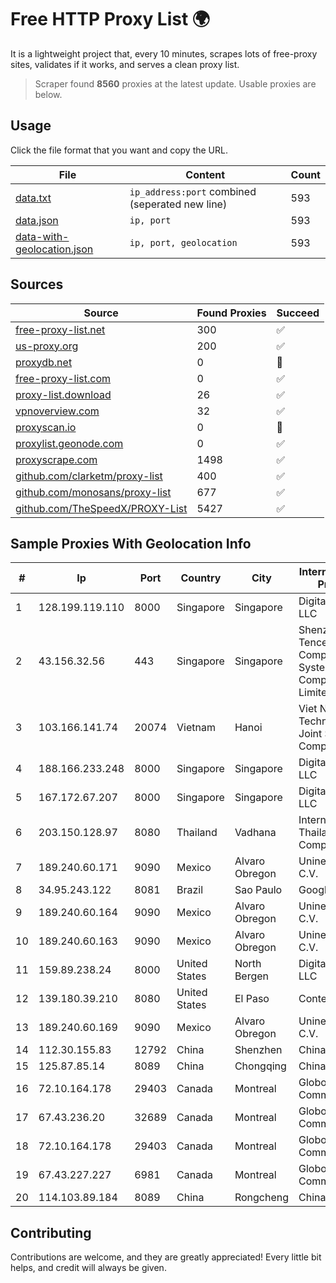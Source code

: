 
# Free HTTP Proxy List 🌍

It is a lightweight project that, every 10 minutes, scrapes lots of free-proxy sites, validates if it works, and serves a clean proxy list.


> Scraper found **8560** proxies at the latest update. Usable proxies are below.

## Usage

Click the file format that you want and copy the URL.


|File|Content|Count|
|----|-------|-----|
|[data.txt](https://raw.githubusercontent.com/themiralay/Proxy-List-World/master/data.txt)|`ip_address:port` combined (seperated new line)|593|
|[data.json](https://raw.githubusercontent.com/themiralay/Proxy-List-World/master/data.json)|`ip, port`|593|
|[data-with-geolocation.json](https://raw.githubusercontent.com/themiralay/Proxy-List-World/master/data-with-geolocation.json)|`ip, port, geolocation`|593|

## Sources

|Source|Found Proxies|Succeed|
|------|-------------|-------|
|[free-proxy-list.net](https://free-proxy-list.net)|300|✅|
|[us-proxy.org](https://www.us-proxy.org)|200|✅|
|[proxydb.net](http://proxydb.net)|0|🚫|
|[free-proxy-list.com](https://free-proxy-list.com/?page=&port=&type%5B%5D=http&type%5B%5D=https&up_time=0&search=Search)|0|✅|
|[proxy-list.download](https://www.proxy-list.download/HTTP)|26|✅|
|[vpnoverview.com](https://vpnoverview.com/privacy/anonymous-browsing/free-proxy-servers)|32|✅|
|[proxyscan.io](https://www.proxyscan.io)|0|🚫|
|[proxylist.geonode.com](https://proxylist.geonode.com/api/proxy-list?limit=300&page=1&sort_by=lastChecked&sort_type=desc&protocols=http,https)|0|✅|
|[proxyscrape.com](https://api.proxyscrape.com/v2/?request=displayproxies&protocol=http&timeout=10000&country=all&ssl=all&anonymity=all)|1498|✅|
|[github.com/clarketm/proxy-list](https://raw.githubusercontent.com/clarketm/proxy-list/master/proxy-list-raw.txt)|400|✅|
|[github.com/monosans/proxy-list](https://raw.githubusercontent.com/monosans/proxy-list/main/proxies/http.txt)|677|✅|
|[github.com/TheSpeedX/PROXY-List](https://raw.githubusercontent.com/TheSpeedX/PROXY-List/master/http.txt)|5427|✅|


## Sample Proxies With Geolocation Info

|#|Ip|Port|Country|City|Internet Service Provider|
|-|--|----|-------|----|-------------------------|
|1|128.199.119.110|8000|Singapore|Singapore|DigitalOcean, LLC|
|2|43.156.32.56|443|Singapore|Singapore|Shenzhen Tencent Computer Systems Company Limited|
|3|103.166.141.74|20074|Vietnam|Hanoi|Viet NAM Cloud Technology Joint Stock Company|
|4|188.166.233.248|8000|Singapore|Singapore|DigitalOcean, LLC|
|5|167.172.67.207|8000|Singapore|Singapore|DigitalOcean, LLC|
|6|203.150.128.97|8080|Thailand|Vadhana|Internet Thailand Company Ltd|
|7|189.240.60.171|9090|Mexico|Alvaro Obregon|Uninet S.A. de C.V.|
|8|34.95.243.122|8081|Brazil|Sao Paulo|Google LLC|
|9|189.240.60.164|9090|Mexico|Alvaro Obregon|Uninet S.A. de C.V.|
|10|189.240.60.163|9090|Mexico|Alvaro Obregon|Uninet S.A. de C.V.|
|11|159.89.238.24|8000|United States|North Bergen|DigitalOcean, LLC|
|12|139.180.39.210|8080|United States|El Paso|Conterra|
|13|189.240.60.169|9090|Mexico|Alvaro Obregon|Uninet S.A. de C.V.|
|14|112.30.155.83|12792|China|Shenzhen|China Mobile|
|15|125.87.85.14|8089|China|Chongqing|China Telecom|
|16|72.10.164.178|29403|Canada|Montreal|GloboTech Communications|
|17|67.43.236.20|32689|Canada|Montreal|GloboTech Communications|
|18|72.10.164.178|29403|Canada|Montreal|GloboTech Communications|
|19|67.43.227.227|6981|Canada|Montreal|GloboTech Communications|
|20|114.103.89.184|8089|China|Rongcheng|Chinanet|



## Contributing

Contributions are welcome, and they are greatly appreciated! Every
little bit helps, and credit will always be given.

